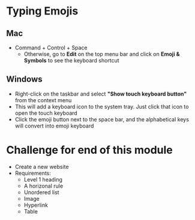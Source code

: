 # Typing Emojis
## Mac
- Command + Control + Space
    - Otherwise, go to **Edit** on the top menu bar and click on **Emoji & Symbols** to see the keyboard shortcut

## Windows
- Right-click on the taskbar and select **"Show touch keyboard button"** from the context menu
- This will add a keyboard icon to the system tray. Just click that icon to open the touch keyboard
- Click the emoji button next to the space bar, and the alphabetical keys will convert into emoji keyboard

# Challenge for end of this module
- Create a new website
- Requirements:
    - Level 1 heading
    - A horizonal rule
    - Unordered list
    - Image
    - Hyperlink
    - Table